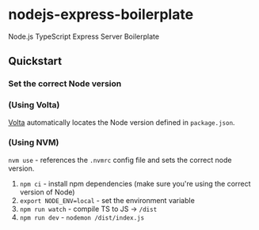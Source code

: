 # nodejs-express-boilerplate

Node.js TypeScript Express Server Boilerplate

## Quickstart

### Set the correct Node version

### (Using Volta)

[Volta](https://volta.sh/) automatically locates the Node version defined in `package.json`.

### (Using NVM)

`nvm use` - references the `.nvmrc` config file and sets the correct node version.

1. `npm ci` - install npm dependencies (make sure you're using the correct version of Node)
2. `export NODE_ENV=local` - set the environment variable
3. `npm run watch` - compile TS to JS -> `/dist`
4. `npm run dev` - `nodemon /dist/index.js`
